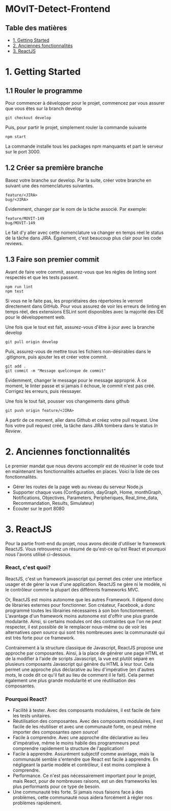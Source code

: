 # MOvIT-Detect-Frontend

## Table des matières

* [1. Getting Started](#1-getting-started)
* [2. Anciennes fonctionnalités](#2-anciennes-fonctionnalités)
* [3. ReactJS](#3-reactjs)

# 1. Getting Started

## 1.1 Rouler le programme

Pour commencer à développer pour le projet, commencez par vous assurer que vous êtes sur la branch develop

```
git checkout develop
```

Puis, pour partir le projet, simplement rouler la commande suivante

```
npm start
```

La commande installe tous les packages npm manquants et part le serveur sur le port 3000.

## 1.2 Créer sa première branche

Basez votre branche sur develop. Par la suite, créer votre branche en suivant une des nomenclatures suivantes.

```
feature/<JIRA>
bug/<JIRA>
```

Évidemment, changer <JIRA> par le nom de la tâche associé. Par exemple:

```
feature/MOVIT-149
bug/MOVIT-149
```

Le fait d'y aller avec cette nomenclature va changer en temps réel le status de la tâche dans JIRA. Également, c'est beaucoup plus clair pour les code reviews.

## 1.3 Faire son premier commit

Avant de faire votre commit, assurez-vous que les règles de linting sont respectés et que les tests passent.

```
npm run lint
npm test
```

Si vous ne le faite pas, les propriétaires des répertoires le verront directement dans GitHub. Pour vous assurez de voir les erreurs de linting en temps réel, des extensions ESLint sont disponibles avec la majorité des IDE pour le développement web.

Une fois que le tout est fait, assurez-vous d'être à jour avec la branche develop

```
git pull origin develop
```

Puis, assurez-vous de mettre tous les fichiers non-désirables dans le .gitignore, puis ajouter les et créer votre commit.

```
git add .
git commit -m "Message quelconque de commit"
```

Évidemment, changer le message pour le message approprié. À ce moment, le linter passe et si jamais il échoue, le commit n'est pas créé. Corrigez les erreurs, puis réessayer.

Une fois le tout fait, pousser vos changements dans github

```
git push origin feature/<JIRA>
```

À partir de ce moment, aller dans Github et créez votre pull request. Une fois votre pull request créé, la tâche dans JIRA tombera dans le status *In Review*.

# 2. Anciennes fonctionnalités

Le premier mandat que nous devons accomplir est de réusiner le code tout en maintenant les fonctionnalités actuelles en places. Voici la liste de ces fonctionnalités.

* Gérer les routes de la page web au niveau du serveur Node.js
* Supporter chaque vues (Configuration, dayGraph, Home, monthGraph, Notifications, Objectives, Parameters, Peripheriques, Real_time_data, Recommandation, Results, Simulateur)
* Écouter sur le port 8080

# 3. ReactJS

Pour la partie front-end du projet, nous avons décidé d'utiliser le framework ReactJS. Vous retrouverez un résumé de qu'est-ce qu'est React et pourquoi nous l'avons utilisé ci-dessous.

### React, c'est quoi?

ReactJS, c'est un framework javascript qui permet des créer une interface usager et de gérer la vue d'une application. ReactJS ne gère ni le modèle, ni le contrôleur comme la plupart des différents frameworks MVC.

Or, ReactJS est moins autonome que les autres Framework. Il dépend donc de librairies externes pour fonctionner. Son créateur, Facebook, a donc programmé toutes les librairies nécessaires à son bon fonctionnement. L'avantage d'un framework moins autonome est d'offrir une plus grande modularité. Ainsi, si certains modules ont des contraintes que l'on ne peut respecter, il est possible de le remplacer nous-même ou de voir les alternatives *open source* qui sont très nombreuses avec la communauté qui est très forte pour ce framework.

Contrairement à la structure classique de Javascript, ReactJS propose une approche par composantes. Ainsi, à la place de générer une page HTML et de la modifier à l'aide de scripts Javascript, la vue est plutôt séparé en plusieurs composants Javascript qui génère du HTML à leur tour. Cela permet une approche plus déclarative au lieu d'impérative (en d'autres mots, le code dit ce qu'il fait au lieu de comment il le fait). Cela permet également une plus grande modularité et une réutilisation des composantes.

### Pourquoi React?

* Facilité à tester. Avec des composants modulaires, il est facile de faire les tests unitaires.
* Réutilisation des composantes. Avec des composants modulaires, il est facile de les réutiliser et avec une communauté forte, on peut même importer des composantes *open source*!
* Facile à comprendre. Avec une approche dite déclarative au lieu d'impérative, même le moins habile des programmeurs peut comprendre rapidement la structure de l'application!
* Facile à apprendre. Assurément subjectif comme avantage, mais la communauté semble s'entendre que React est facile à apprendre. En négligeant la partie modèle et contrôleur, il est moins complexe à comprendre.
* Performance. Ce n'est pas nécessairement important pour le projet, mais React, pour de nombreuses raisons, est un des frameworks les plus performants pour ce type de besoin.
* Une communauté très forte. Si jamais nous faisons face à des problèmes, cette communauté nous aidera forcément à régler nos problèmes rapidement.
